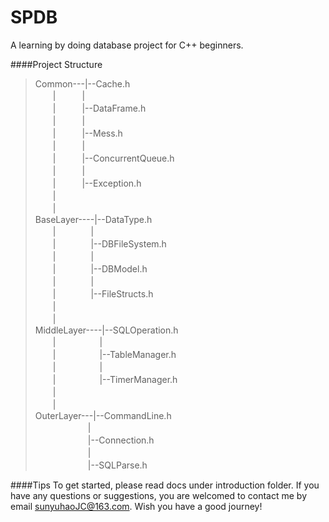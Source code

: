 # SPDB
A learning by doing database project for C++ beginners.

####Project Structure
>  Common---|--Cache.h  
>　　|　　　|  
>　　|　　　|--DataFrame.h  
>　　|　　　|  
>　　|　　　|--Mess.h  
>　　|　　　|    
>　　|　　　|--ConcurrentQueue.h  
>　　|　　　|  
>　　|　　　|--Exception.h  
>　　|  
>　　|  
>BaseLayer----|--DataType.h  
>　　|　　　　|  
>　　|　　　　|--DBFileSystem.h  
>　　|　　　　|  
>　　|　　　　|--DBModel.h  
>　　|　　　　|  
>　　|　　　　|--FileStructs.h  
>　　|  
>　　|  
>MiddleLayer----|--SQLOperation.h  
>　　|　　　　　|  
>　　|　　　　　|--TableManager.h  
>　　|　　　　　|  
>　　|　　　　　|--TimerManager.h  
>　　|  
>　　|  
>OuterLayer---|--CommandLine.h  
>　　　　　　|  
>　　　　　　|--Connection.h  
>　　　　　　|  
>　　　　　　|--SQLParse.h  

####Tips
To get started, please read docs under introduction folder.
If you have any questions or suggestions, you are welcomed to contact me by email sunyuhaoJC@163.com.
Wish you have a good journey!
